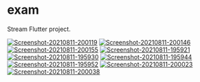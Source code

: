 # exam

Stream Flutter project.

<a href="https://ibb.co/M8DxvfV"><img src="https://i.ibb.co/n3sNGBc/Screenshot-20210811-200119.jpg" alt="Screenshot-20210811-200119" border="0"></a>
<a href="https://ibb.co/YXnjYPy"><img src="https://i.ibb.co/QkSmzpC/Screenshot-20210811-200146.jpg" alt="Screenshot-20210811-200146" border="0"></a>
<a href="https://ibb.co/wQnhppR"><img src="https://i.ibb.co/6tK0DDm/Screenshot-20210811-200155.jpg" alt="Screenshot-20210811-200155" border="0"></a>
<a href="https://ibb.co/m9f3XMp"><img src="https://i.ibb.co/CbRfMTL/Screenshot-20210811-195921.jpg" alt="Screenshot-20210811-195921" border="0"></a>
<a href="https://ibb.co/dWcqyg7"><img src="https://i.ibb.co/f1S57vQ/Screenshot-20210811-195930.jpg" alt="Screenshot-20210811-195930" border="0"></a>
<a href="https://ibb.co/zXYFkQR"><img src="https://i.ibb.co/c6HwmkF/Screenshot-20210811-195944.jpg" alt="Screenshot-20210811-195944" border="0"></a>
<a href="https://ibb.co/mTFvmDr"><img src="https://i.ibb.co/yPBhDfm/Screenshot-20210811-195952.jpg" alt="Screenshot-20210811-195952" border="0"></a>
<a href="https://ibb.co/52TNwtf"><img src="https://i.ibb.co/GF7KNBb/Screenshot-20210811-200023.jpg" alt="Screenshot-20210811-200023" border="0"></a>
<a href="https://ibb.co/jMxp7jf"><img src="https://i.ibb.co/XsdwmGL/Screenshot-20210811-200038.jpg" alt="Screenshot-20210811-200038" border="0"></a>




